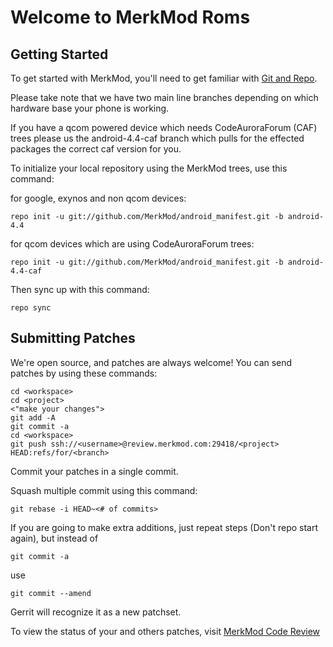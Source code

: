 Welcome to MerkMod Roms
=======================


Getting Started
---------------

To get started with MerkMod, you'll need to get familiar with
[Git and Repo](http://source.android.com/download/using-repo).

Please take note that we have two main line branches depending on
which hardware base your phone is working.

If you have a qcom powered device which needs CodeAuroraForum (CAF)
trees please us the android-4.4-caf branch which pulls for the effected packages
the correct caf version for you.

To initialize your local repository using the MerkMod trees, use this command:


for google, exynos and non qcom devices:

	repo init -u git://github.com/MerkMod/android_manifest.git -b android-4.4


for qcom devices which are using CodeAuroraForum trees:

	repo init -u git://github.com/MerkMod/android_manifest.git -b android-4.4-caf



Then sync up with this command:

	repo sync



Submitting Patches
------------------

We're open source, and patches are always welcome!
You can send patches by using these commands:

    cd <workspace>
    cd <project>
    <"make your changes">
    git add -A
    git commit -a
    cd <workspace>
    git push ssh://<username>@review.merkmod.com:29418/<project> HEAD:refs/for/<branch>

Commit your patches in a single commit.

Squash multiple commit using this command:

	git rebase -i HEAD~<# of commits>

If you are going to make extra additions, just repeat steps (Don't repo start again), but instead of

	git commit -a

use

	git commit --amend

Gerrit will recognize it as a new patchset.

To view the status of your and others patches, visit [MerkMod Code Review](http://review.merkmod.com/#/q/status:open,n,z)
